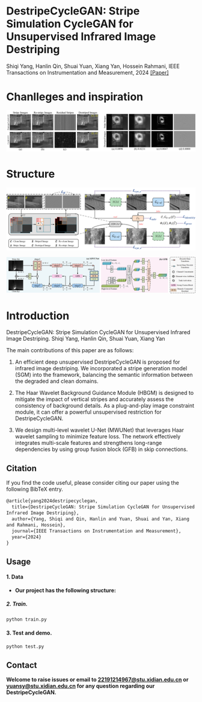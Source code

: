 # DestripeCycleGAN: Stripe Simulation CycleGAN for Unsupervised Infrared Image Destriping

Shiqi Yang, Hanlin Qin, Shuai Yuan, Xiang Yan, Hossein Rahmani, IEEE Transactions on Instrumentation and Measurement, 2024 [[Paper]](https://arxiv.org/abs/2402.09101)

# Chanlleges and inspiration   
![Image text](https://github.com/xdFai/DestripeCycleGAN/blob/main/Fig/image0.png)


# Structure
![Image text](https://github.com/xdFai/DestripeCycleGAN/blob/main/Fig/image1.png)

![Image text](https://github.com/xdFai/DestripeCycleGAN/blob/main/Fig/image2.png)


# Introduction
DestripeCycleGAN: Stripe Simulation CycleGAN for Unsupervised Infrared Image Destriping. Shiqi Yang, Hanlin Qin, Shuai Yuan, Xiang Yan


The main contributions of this paper are as follows: 
1. An efficient deep unsupervised DestripeCycleGAN is proposed for infrared image destriping. We incorporated a stripe generation model (SGM) into the framework, balancing the semantic information between the degraded and clean domains.

2. The Haar Wavelet Background Guidance Module (HBGM) is designed to mitigate the impact of vertical stripes and accurately assess the consistency of background details. As a plug-and-play image constraint module, it can offer a powerful unsupervised restriction for DestripeCycleGAN.
   
3. We design multi-level wavelet U-Net (MWUNet) that leverages Haar wavelet sampling to minimize feature loss. The network effectively integrates multi-scale features and strengthens long-range dependencies by using group fusion block (GFB) in skip connections.


## Citation

If you find the code useful, please consider citing our paper using the following BibTeX entry.

```
@article{yang2024destripecyclegan,
  title={DestripeCycleGAN: Stripe Simulation CycleGAN for Unsupervised Infrared Image Destriping},
  author={Yang, Shiqi and Qin, Hanlin and Yuan, Shuai and Yan, Xiang and Rahmani, Hossein},
  journal={IEEE Transactions on Instrumentation and Measurement},
  year={2024}
}
```

## Usage


#### 1. Data
* **Our project has the following structure:**

##### 2. Train.
```bash
python train.py
```

#### 3. Test and demo.
```bash
python test.py
```

## Contact
**Welcome to raise issues or email to [22191214967@stu.xidian.edu.cn](22191214967@stu.xidian.edu.cn) or [yuansy@stu.xidian.edu.cn](yuansy@stu.xidian.edu.cn) for any question regarding our DestripeCycleGAN.**
